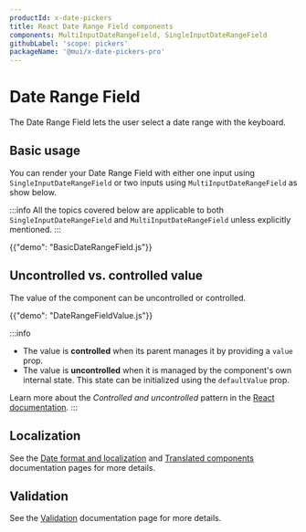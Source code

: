 ```yaml
---
productId: x-date-pickers
title: React Date Range Field components
components: MultiInputDateRangeField, SingleInputDateRangeField
githubLabel: 'scope: pickers'
packageName: '@mui/x-date-pickers-pro'
---
```


# Date Range Field [<span class="plan-pro"></span>](/x/introduction/licensing/#pro-plan 'Pro plan')

<p class="description">The Date Range Field lets the user select a date range with the keyboard.</p>

## Basic usage

You can render your Date Range Field with either one input using `SingleInputDateRangeField`
or two inputs using `MultiInputDateRangeField` as show below.

:::info
All the topics covered below are applicable to both `SingleInputDateRangeField` and `MultiInputDateRangeField` unless explicitly mentioned.
:::

{{"demo": "BasicDateRangeField.js"}}

## Uncontrolled vs. controlled value

The value of the component can be uncontrolled or controlled.

{{"demo": "DateRangeFieldValue.js"}}

:::info

- The value is **controlled** when its parent manages it by providing a `value` prop.
- The value is **uncontrolled** when it is managed by the component's own internal state. This state can be initialized using the `defaultValue` prop.

Learn more about the _Controlled and uncontrolled_ pattern in the [React documentation](https://react.dev/learn/sharing-state-between-components#controlled-and-uncontrolled-components).
:::

## Localization

See the [Date format and localization](/x/react-date-pickers/adapters-locale/) and [Translated components](/x/react-date-pickers/localization/) documentation pages for more details.

## Validation

See the [Validation](/x/react-date-pickers/validation/) documentation page for more details.
